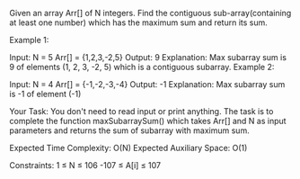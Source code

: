 Given an array Arr[] of N integers. Find the contiguous sub-array(containing at least one number) which has the maximum sum and return its sum.


Example 1:

Input:
N = 5
Arr[] = {1,2,3,-2,5}
Output:
9
Explanation:
Max subarray sum is 9
of elements (1, 2, 3, -2, 5) which 
is a contiguous subarray.
Example 2:

Input:
N = 4
Arr[] = {-1,-2,-3,-4}
Output:
-1
Explanation:
Max subarray sum is -1 
of element (-1)

Your Task:
You don't need to read input or print anything. The task is to complete the function maxSubarraySum() which takes Arr[] and N as input parameters and returns the sum of subarray with maximum sum.


Expected Time Complexity: O(N)
Expected Auxiliary Space: O(1)


Constraints:
1 ≤ N ≤ 106
-107 ≤ A[i] ≤ 107